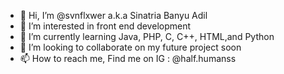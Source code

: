 - 👋 Hi, I’m @svnflxwer a.k.a Sinatria Banyu Adil
- 👀 I’m interested in front end development
- 🌱 I’m currently learning Java, PHP, C, C++, HTML,and Python
- 💞️ I’m looking to collaborate on my future project soon
- 📫 How to reach me, Find me on IG : @half.humanss

<!---
svnflxwer/svnflxwer is a ✨ special ✨ repository because its `README.md` (this file) appears on your GitHub profile.
You can click the Preview link to take a look at your changes.
--->
